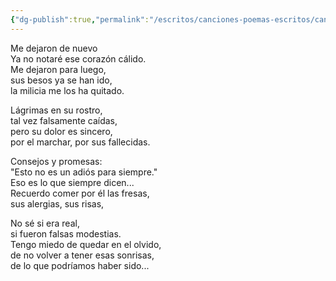 ```yaml
---
{"dg-publish":true,"permalink":"/escritos/canciones-poemas-escritos/canciones-poemas-escritos/me-volvieron-a-dejar/"}
---
```


Me dejaron de nuevo  
Ya no notaré ese corazón cálido.  
Me dejaron para luego,  
sus besos ya se han ido,  
la milicia me los ha quitado.

Lágrimas en su rostro,  
tal vez falsamente caídas,  
pero su dolor es sincero,  
por el marchar, por sus fallecidas.

Consejos y promesas:  
"Esto no es un adiós para siempre."  
Eso es lo que siempre dicen...  
Recuerdo comer por él las fresas,  
sus alergias, sus risas,

No sé si era real,  
si fueron falsas modestias.  
Tengo miedo de quedar en el olvido,  
de no volver a tener esas sonrisas,  
de lo que podríamos haber sido...